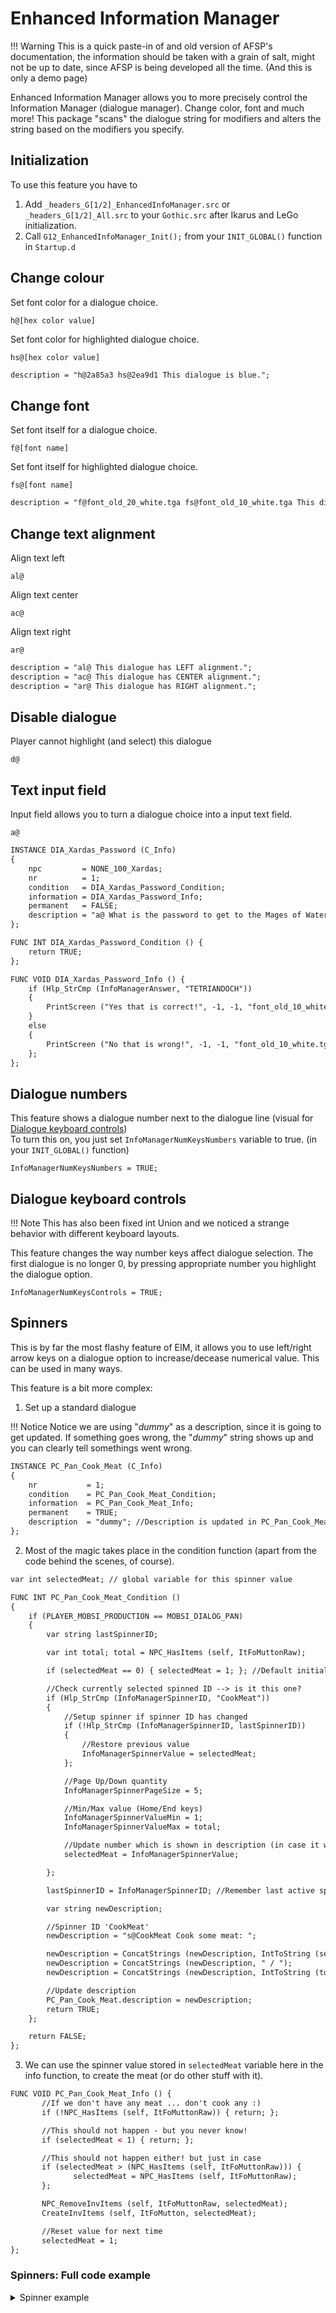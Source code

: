 # Enhanced Information Manager

!!! Warning
    This is a quick paste-in of and old version of AFSP's documentation, the information should be taken with a grain of salt, might not be up to date, since AFSP is being developed all the time. (And this is only a demo page)

Enhanced Information Manager allows you to more precisely control the Information Manager (dialogue manager). Change color, font and much more!
This package "scans" the dialogue string for modifiers and alters the string based on the modifiers you specify.

## Initialization
To use this feature you have to

1. Add `_headers_G[1/2]_EnhancedInfoManager.src` or `_headers_G[1/2]_All.src` to your `Gothic.src` after Ikarus and LeGo initialization.
2. Call `G12_EnhancedInfoManager_Init();` from your `INIT_GLOBAL()` function in `Startup.d`

<!-- ## Features -->
<!-- * [Change colour](#change-colour) -->
<!-- * [Change font](#change-font) -->
<!-- * [Change text alignment](#change-text-alignment) -->
<!-- * [Disable dialogue](#disable-dialogue) -->
<!-- * [Text input field](#text-input-field) -->
<!-- * [Dialogue numbers](#dialogue-numbers) -->
<!-- * [Dialogue keyboard controls](#dialogue-keyboard-controls) -->
<!-- * [Spinners](#spinners) -->

## Change colour
Set font color for a dialogue choice.
```
h@[hex color value]
```
Set font color for highlighted dialogue choice.
```
hs@[hex color value]
```
```dae title="Example"
description = "h@2a85a3 hs@2ea9d1 This dialogue is blue.";
```

## Change font
Set font itself for a dialogue choice.
```
f@[font name]
```
Set font itself for highlighted dialogue choice.
```
fs@[font name]
```
```dae title="Example"
description = "f@font_old_20_white.tga fs@font_old_10_white.tga This dialogue has a different font, when selected.";
```

## Change text alignment
Align text left
```
al@
```
Align text center
```
ac@
```
Align text right
```
ar@
```
```dae title="Example"
description = "al@ This dialogue has LEFT alignment.";
description = "ac@ This dialogue has CENTER alignment.";
description = "ar@ This dialogue has RIGHT alignment.";
```

## Disable dialogue
Player cannot highlight (and select) this dialogue
```
d@
```

## Text input field
Input field allows you to turn a dialogue choice into a input text field.
```
a@
```
```dae title="Example"
INSTANCE DIA_Xardas_Password (C_Info)
{
    npc         = NONE_100_Xardas;
    nr          = 1;
    condition   = DIA_Xardas_Password_Condition;
    information = DIA_Xardas_Password_Info;
    permanent   = FALSE;
    description = "a@ What is the password to get to the Mages of Water?";
};

FUNC INT DIA_Xardas_Password_Condition () {
    return TRUE;
};

FUNC VOID DIA_Xardas_Password_Info () {
    if (Hlp_StrCmp (InfoManagerAnswer, "TETRIANDOCH"))
    {
        PrintScreen ("Yes that is correct!", -1, -1, "font_old_10_white.tga", 3);
    }
    else
    {
        PrintScreen ("No that is wrong!", -1, -1, "font_old_10_white.tga", 3);
    };
};
```

## Dialogue numbers
This feature shows a dialogue number next to the dialogue line (visual for [Dialogue keyboard controls](#dialogue-keyboard-controls))  
To turn this on, you just set `InfoManagerNumKeysNumbers` variable to true. (in your `INIT_GLOBAL()` function)
```
InfoManagerNumKeysNumbers = TRUE;
```

## Dialogue keyboard controls
!!! Note
    This has also been fixed int Union and we noticed a strange behavior with different keyboard layouts.

This feature changes the way number keys affect dialogue selection. The first dialogue is no longer 0, by pressing appropriate number you highlight the dialogue option.
```
InfoManagerNumKeysControls = TRUE;
```

## Spinners
This is by far the most flashy feature of EIM, it allows you to use left/right arrow keys on a dialogue option to increase/decease numerical value. This can be used in many ways.

This feature is a bit more complex:
1. Set up a standard dialogue

!!! Notice
    Notice we are using "*dummy*" as a description, since it is going to get updated. If something goes wrong, the "*dummy*" string shows up and you can clearly tell somethings went wrong.

```dae
INSTANCE PC_Pan_Cook_Meat (C_Info)
{
    nr           = 1;
    condition    = PC_Pan_Cook_Meat_Condition;
    information  = PC_Pan_Cook_Meat_Info;
    permanent    = TRUE;
    description  = "dummy"; //Description is updated in PC_Pan_Cook_Meat_Condition
};
```

2. Most of the magic takes place in the condition function (apart from the code behind the scenes, of course).

```dae
var int selectedMeat; // global variable for this spinner value

FUNC INT PC_Pan_Cook_Meat_Condition ()
{
    if (PLAYER_MOBSI_PRODUCTION == MOBSI_DIALOG_PAN)
    {
        var string lastSpinnerID;

        var int total; total = NPC_HasItems (self, ItFoMuttonRaw);

        if (selectedMeat == 0) { selectedMeat = 1; }; //Default initial value

        //Check currently selected spinned ID --> is it this one?
        if (Hlp_StrCmp (InfoManagerSpinnerID, "CookMeat"))
        {
            //Setup spinner if spinner ID has changed
            if (!Hlp_StrCmp (InfoManagerSpinnerID, lastSpinnerID))
            {
                //Restore previous value
                InfoManagerSpinnerValue = selectedMeat;
            };

            //Page Up/Down quantity
            InfoManagerSpinnerPageSize = 5;

            //Min/Max value (Home/End keys)
            InfoManagerSpinnerValueMin = 1;
            InfoManagerSpinnerValueMax = total;

            //Update number which is shown in description (in case it was changed by _HOOK_VIEWDIALOGCHOICE_HANDLEEVENT
            selectedMeat = InfoManagerSpinnerValue;

        };

        lastSpinnerID = InfoManagerSpinnerID; //Remember last active spinner ID

        var string newDescription;

        //Spinner ID 'CookMeat'
        newDescription = "s@CookMeat Cook some meat: ";

        newDescription = ConcatStrings (newDescription, IntToString (selectedMeat));
        newDescription = ConcatStrings (newDescription, " / ");
        newDescription = ConcatStrings (newDescription, IntToString (total));

        //Update description
        PC_Pan_Cook_Meat.description = newDescription;
        return TRUE;
    };

    return FALSE;
};
```

3. We can use the spinner value stored in `selectedMeat` variable here in the info function, to create the meat (or do other stuff with it).

```dae
FUNC VOID PC_Pan_Cook_Meat_Info () {
       //If we don't have any meat ... don't cook any :)
       if (!NPC_HasItems (self, ItFoMuttonRaw)) { return; };

       //This should not happen - but you never know!
       if (selectedMeat < 1) { return; };

       //This should not happen either! but just in case
       if (selectedMeat > (NPC_HasItems (self, ItFoMuttonRaw))) {
              selectedMeat = NPC_HasItems (self, ItFoMuttonRaw);
       };

       NPC_RemoveInvItems (self, ItFoMuttonRaw, selectedMeat);
       CreateInvItems (self, ItFoMutton, selectedMeat);

       //Reset value for next time
       selectedMeat = 1;
};
```
### Spinners: Full code example
<details>
  <summary>Spinner example</summary>

```dae
INSTANCE PC_Pan_Cook_Meat (C_Info)
{
       nr           = 1;
       condition    = PC_Pan_Cook_Meat_Condition;
       information  = PC_Pan_Cook_Meat_Info;
       permanent    = TRUE;
       description  = "dummy"; //Description is updated in PC_Pan_Cook_Meat_Condition
};

var int selectedMeat;

FUNC INT PC_Pan_Cook_Meat_Condition ()
{
   if (PLAYER_MOBSI_PRODUCTION == MOBSI_DIALOG_PAN)
   {
       var string lastSpinnerID;

       var int total; total = NPC_HasItems (self, ItFoMuttonRaw);

       if (selectedMeat == 0) { selectedMeat = 1; }; //Default initial value

       //Check currently selected spinned ID --> is it this one?
       if (Hlp_StrCmp (InfoManagerSpinnerID, "CookMeat"))
       {
             //Setup spinner if spinner ID has changed
             if (!Hlp_StrCmp (InfoManagerSpinnerID, lastSpinnerID))
             {
                 //Restore previous value
                 InfoManagerSpinnerValue = selectedMeat;
             };

             //Page Up/Down quantity
             InfoManagerSpinnerPageSize = 5;

             //Min/Max value (Home/End keys)
             InfoManagerSpinnerValueMin = 1;
             InfoManagerSpinnerValueMax = total;

             //Update number which is shown in description (in case it was changed by _HOOK_VIEWDIALOGCHOICE_HANDLEEVENT
             selectedMeat = InfoManagerSpinnerValue;
       };

       lastSpinnerID = InfoManagerSpinnerID; //Remember last active spinner ID

       var string newDescription;

       //Spinner ID 'CookMeat'
       newDescription = "s@CookMeat Cook some meat: ";

       newDescription = ConcatStrings (newDescription, IntToString (selectedMeat));
       newDescription = ConcatStrings (newDescription, " / ");
       newDescription = ConcatStrings (newDescription, IntToString (total));

       //Update description
       PC_Pan_Cook_Meat.description = newDescription;
       return TRUE;
   };

   return FALSE;
};

FUNC VOID PC_Pan_Cook_Meat_Info ()
{
    //If we don't have any meat ... don't cook any :)
    if (!NPC_HasItems (self, ItFoMuttonRaw)) { return; };

    //This should not happen - but you never know!
    if (selectedMeat < 1) { return; };

    //This should not happen either! but just in case
    if (selectedMeat > (NPC_HasItems (self, ItFoMuttonRaw)))
    {
           selectedMeat = NPC_HasItems (self, ItFoMuttonRaw);
    };

    NPC_RemoveInvItems (self, ItFoMuttonRaw, selectedMeat);
    CreateInvItems (self, ItFoMutton, selectedMeat);

    //Reset value for next time
    InfoManagerSpinnerValue = 1;
};

INSTANCE PC_Pan_Cook_Meat_Exit (C_Info)
{
       nr          = 999;
       condition   = PC_Pan_Cook_Meat_Exit_Condition;
       information = PC_Pan_Cook_Meat_Exit_Info;
       permanent   = TRUE;
       description = "End";
};

FUNC INT PC_Pan_Cook_Meat_Exit_Condition ()
{
   if (PLAYER_MOBSI_PRODUCTION == MOBSI_DIALOG_PAN)
   {
       return TRUE;
   };
   return FALSE;
};

FUNC VOID PC_Pan_Cook_Meat_Exit_Info ()
{
    if (PLAYER_MOBSI_PRODUCTION != MOBSI_DIALOG_NONE)
    {
        PLAYER_MOBSI_PRODUCTION = MOBSI_DIALOG_NONE;
        hero.aivar [AIV_INVINCIBLE] = FALSE;
        AI_StopProcessInfos (hero);
    };
};
```
</details>
